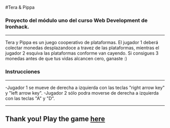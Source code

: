 #Tera & Pippa



### Proyecto del módulo uno del curso Web Development de Ironhack.
---
Tera y Pippa es un juego cooperativo de plataformas.
 El jugador 1 deberá colectar  monedas desplazandoce a travez de las plataformas, mientras el jugador 2 esquiva las plataformas conforme van cayendo. 
	Si consigues 3 monedas antes de que tus vidas alcancen cero, ganaste :)  

### Instrucciones
---
-Jugador 1 se mueve de derecha a izquierda con las teclas "right arrow key" y "left arrow key".
-Jugador 2 sólo podra moverse de derecha a izquierda con las teclas "A" y "D".

---
## Thank you! Play the game [here](https://rancidsecrets.github.io/)




